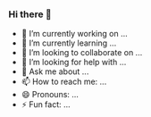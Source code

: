 ### Hi there 👋
- 🔭 I’m currently working on ...
- 🌱 I’m currently learning ...
- 👯 I’m looking to collaborate on ...
- 🤔 I’m looking for help with ...
- 💬 Ask me about ...
- 📫 How to reach me: ...
- 😄 Pronouns: ...
- ⚡ Fun fact: ...
<!--
**chavira10/chavira10** is a ✨ _special_ ✨ repository because its `README.md` (this file) appears on your GitHub profile.

Here are some ideas to get you started:


-->
